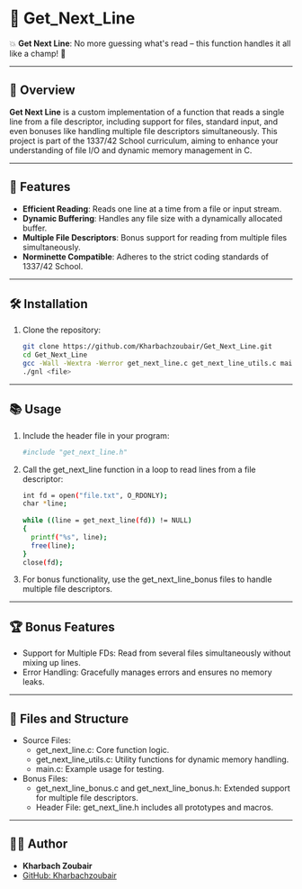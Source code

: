 # 🎉 Get_Next_Line

💥 **Get Next Line**: No more guessing what's read – this function handles it all like a champ! 🚀

---

## 📖 Overview

**Get Next Line** is a custom implementation of a function that reads a single line from a file descriptor, including support for files, standard input, and even bonuses like handling multiple file descriptors simultaneously. This project is part of the 1337/42 School curriculum, aiming to enhance your understanding of file I/O and dynamic memory management in C.

---

## 🚀 Features

- **Efficient Reading**: Reads one line at a time from a file or input stream.
- **Dynamic Buffering**: Handles any file size with a dynamically allocated buffer.
- **Multiple File Descriptors**: Bonus support for reading from multiple files simultaneously.
- **Norminette Compatible**: Adheres to the strict coding standards of 1337/42 School.

---

## 🛠️ Installation

1. Clone the repository:
   ```bash
   git clone https://github.com/Kharbachzoubair/Get_Next_Line.git
   cd Get_Next_Line
   gcc -Wall -Wextra -Werror get_next_line.c get_next_line_utils.c main.c -o gnl
   ./gnl <file>

---

## 📚 Usage

1. Include the header file in your program:
   ```bash
   #include "get_next_line.h"
2. Call the get_next_line function in a loop to read lines from a file descriptor:
   ```bash
   int fd = open("file.txt", O_RDONLY);
   char *line;
    
   while ((line = get_next_line(fd)) != NULL)
   {
     printf("%s", line);
     free(line);
   }
   close(fd);
3. For bonus functionality, use the get_next_line_bonus files to handle multiple file descriptors.

---

## 🏆 Bonus Features
- Support for Multiple FDs: Read from several files simultaneously without mixing up lines.
- Error Handling: Gracefully manages errors and ensures no memory leaks.

---

## 📂 Files and Structure
- Source Files:
    - get_next_line.c: Core function logic.
    - get_next_line_utils.c: Utility functions for dynamic memory handling.
    - main.c: Example usage for testing.
- Bonus Files:
    - get_next_line_bonus.c and get_next_line_bonus.h: Extended support for multiple file descriptors.
    - Header File: get_next_line.h includes all prototypes and macros.

---

## 🙋‍♂️ Author

- **Kharbach Zoubair**
- [GitHub: Kharbachzoubair](https://github.com/Kharbachzoubair)







